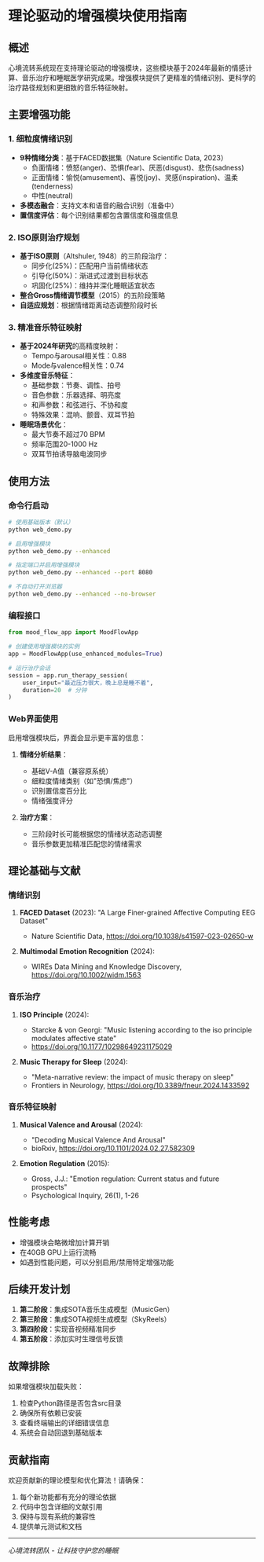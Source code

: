 # 理论驱动的增强模块使用指南

## 概述

心境流转系统现在支持理论驱动的增强模块，这些模块基于2024年最新的情感计算、音乐治疗和睡眠医学研究成果。增强模块提供了更精准的情绪识别、更科学的治疗路径规划和更细致的音乐特征映射。

## 主要增强功能

### 1. 细粒度情绪识别
- **9种情绪分类**：基于FACED数据集（Nature Scientific Data, 2023）
  - 负面情绪：愤怒(anger)、恐惧(fear)、厌恶(disgust)、悲伤(sadness)
  - 正面情绪：愉悦(amusement)、喜悦(joy)、灵感(inspiration)、温柔(tenderness)
  - 中性(neutral)
- **多模态融合**：支持文本和语音的融合识别（准备中）
- **置信度评估**：每个识别结果都包含置信度和强度信息

### 2. ISO原则治疗规划
- **基于ISO原则**（Altshuler, 1948）的三阶段治疗：
  - 同步化(25%)：匹配用户当前情绪状态
  - 引导化(50%)：渐进式过渡到目标状态
  - 巩固化(25%)：维持并深化睡眠适宜状态
- **整合Gross情绪调节模型**（2015）的五阶段策略
- **自适应规划**：根据情绪距离动态调整阶段时长

### 3. 精准音乐特征映射
- **基于2024年研究**的高精度映射：
  - Tempo与arousal相关性：0.88
  - Mode与valence相关性：0.74
- **多维度音乐特征**：
  - 基础参数：节奏、调性、拍号
  - 音色参数：乐器选择、明亮度
  - 和声参数：和弦进行、不协和度
  - 特殊效果：混响、颤音、双耳节拍
- **睡眠场景优化**：
  - 最大节奏不超过70 BPM
  - 频率范围20-1000 Hz
  - 双耳节拍诱导脑电波同步

## 使用方法

### 命令行启动

```bash
# 使用基础版本（默认）
python web_demo.py

# 启用增强模块
python web_demo.py --enhanced

# 指定端口并启用增强模块
python web_demo.py --enhanced --port 8080

# 不自动打开浏览器
python web_demo.py --enhanced --no-browser
```

### 编程接口

```python
from mood_flow_app import MoodFlowApp

# 创建使用增强模块的实例
app = MoodFlowApp(use_enhanced_modules=True)

# 运行治疗会话
session = app.run_therapy_session(
    user_input="最近压力很大，晚上总是睡不着",
    duration=20  # 分钟
)
```

### Web界面使用

启用增强模块后，界面会显示更丰富的信息：

1. **情绪分析结果**：
   - 基础V-A值（兼容原系统）
   - 细粒度情绪类别（如"恐惧/焦虑"）
   - 识别置信度百分比
   - 情绪强度评分

2. **治疗方案**：
   - 三阶段时长可能根据您的情绪状态动态调整
   - 音乐参数更加精准匹配您的情绪需求

## 理论基础与文献

### 情绪识别
1. **FACED Dataset** (2023): "A Large Finer-grained Affective Computing EEG Dataset"
   - Nature Scientific Data, https://doi.org/10.1038/s41597-023-02650-w

2. **Multimodal Emotion Recognition** (2024): 
   - WIREs Data Mining and Knowledge Discovery, https://doi.org/10.1002/widm.1563

### 音乐治疗
1. **ISO Principle** (2024): 
   - Starcke & von Georgi: "Music listening according to the iso principle modulates affective state"
   - https://doi.org/10.1177/10298649231175029

2. **Music Therapy for Sleep** (2024):
   - "Meta-narrative review: the impact of music therapy on sleep"
   - Frontiers in Neurology, https://doi.org/10.3389/fneur.2024.1433592

### 音乐特征映射
1. **Musical Valence and Arousal** (2024):
   - "Decoding Musical Valence And Arousal"
   - bioRxiv, https://doi.org/10.1101/2024.02.27.582309

2. **Emotion Regulation** (2015):
   - Gross, J.J.: "Emotion regulation: Current status and future prospects"
   - Psychological Inquiry, 26(1), 1-26

## 性能考虑

- 增强模块会略微增加计算开销
- 在40GB GPU上运行流畅
- 如遇到性能问题，可以分别启用/禁用特定增强功能

## 后续开发计划

1. **第二阶段**：集成SOTA音乐生成模型（MusicGen）
2. **第三阶段**：集成SOTA视频生成模型（SkyReels）
3. **第四阶段**：实现音视频精准同步
4. **第五阶段**：添加实时生理信号反馈

## 故障排除

如果增强模块加载失败：
1. 检查Python路径是否包含src目录
2. 确保所有依赖已安装
3. 查看终端输出的详细错误信息
4. 系统会自动回退到基础版本

## 贡献指南

欢迎贡献新的理论模型和优化算法！请确保：
1. 每个新功能都有充分的理论依据
2. 代码中包含详细的文献引用
3. 保持与现有系统的兼容性
4. 提供单元测试和文档

---

*心境流转团队 - 让科技守护您的睡眠*